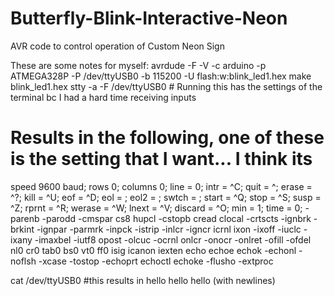 # Butterfly-Blink-Interactive-Neon
AVR code to control operation of Custom Neon Sign

These are some notes for myself:
avrdude -F -V -c arduino -p ATMEGA328P -P /dev/ttyUSB0 -b 115200 -U flash:w:blink_led1.hex
make blink_led1.hex
stty -a -F /dev/ttyUSB0 # Running this has the settings of the terminal bc I had a hard time receiving inputs

# Results in the following, one of these is the setting that I want... I think its 
speed 9600 baud; rows 0; columns 0; line = 0;
intr = ^C; quit = ^\; erase = ^?; kill = ^U; eof = ^D; eol = <undef>; eol2 = <undef>; swtch = <undef>; start = ^Q; stop = ^S; susp = ^Z;
rprnt = ^R; werase = ^W; lnext = ^V; discard = ^O; min = 1; time = 0;
-parenb -parodd -cmspar cs8 hupcl -cstopb cread clocal -crtscts
-ignbrk -brkint -ignpar -parmrk -inpck -istrip -inlcr -igncr icrnl ixon -ixoff -iuclc -ixany -imaxbel -iutf8
opost -olcuc -ocrnl onlcr -onocr -onlret -ofill -ofdel nl0 cr0 tab0 bs0 vt0 ff0
isig icanon iexten echo echoe echok -echonl -noflsh -xcase -tostop -echoprt echoctl echoke -flusho -extproc

cat /dev/ttyUSB0 #this results in hello hello hello (with newlines)
